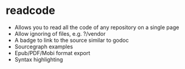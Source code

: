 # readcode

  - Allows you to read all the code of any repository on a single page
  - Allow ignoring of files, e.g. ?/vendor
  - A badge to link to the source similar to godoc
  - Sourcegraph examples
  - Epub/PDF/Mobi format export
  - Syntax highlighting
